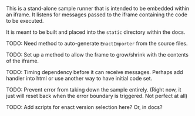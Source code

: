 This is a stand-alone sample runner that is intended to be embedded within an iframe.
It listens for messages passed to the iframe containing the code to be executed.

It is meant to be built and placed into the `static` directory within the docs.

TODO: Need method to auto-generate `EnactImporter` from the source files.

TODO: Set up a method to allow the frame to grow/shrink with the contents of the iframe.

TODO: Timing dependency before it can receive messages. Perhaps add handler into html or use another
way to have initial code set.

TODO: Prevent error from taking down the sample entirely. (Right now, it just will reset back when
the error boundary is triggered.  Not perfect at all)

TODO: Add scripts for enact version selection here?  Or, in docs?
